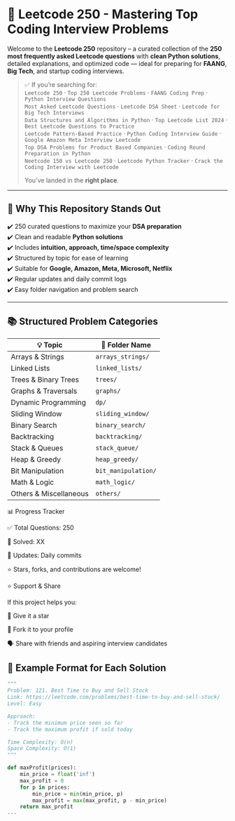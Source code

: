 # 🧠 Leetcode 250 - Mastering Top Coding Interview Problems

Welcome to the **Leetcode 250** repository – a curated collection of the **250 most frequently asked Leetcode questions** with **clean Python solutions**, detailed explanations, and optimized code — ideal for preparing for **FAANG**, **Big Tech**, and startup coding interviews.

> ✅ If you’re searching for:  
> `Leetcode 250` · `Top 250 Leetcode Problems` · `FAANG Coding Prep` · `Python Interview Questions`  
> `Most Asked Leetcode Questions` · `Leetcode DSA Sheet` · `Leetcode for Big Tech Interviews`  
> `Data Structures and Algorithms in Python` · `Top Leetcode List 2024` · `Best Leetcode Questions to Practice`  
> `Leetcode Pattern-Based Practice` · `Python Coding Interview Guide` · `Google Amazon Meta Interview Leetcode`  
> `Top DSA Problems for Product Based Companies` · `Coding Round Preparation in Python`  
> `Neetcode 150 vs Leetcode 250` · `Leetcode Python Tracker` · `Crack the Coding Interview with Leetcode`  
> 
> You’ve landed in the **right place**.


---

## 🚀 Why This Repository Stands Out

✔️ 250 curated questions to maximize your **DSA preparation**  
✔️ Clean and readable **Python solutions**  
✔️ Includes **intuition, approach, time/space complexity**  
✔️ Structured by topic for ease of learning  
✔️ Suitable for **Google, Amazon, Meta, Microsoft, Netflix**  
✔️ Regular updates and daily commit logs  
✔️ Easy folder navigation and problem search  

---

## 📚 Structured Problem Categories

| 💡 Topic                | 📌 Folder Name        |
|------------------------|-----------------------|
| Arrays & Strings       | `arrays_strings/`     |
| Linked Lists           | `linked_lists/`       |
| Trees & Binary Trees   | `trees/`              |
| Graphs & Traversals    | `graphs/`             |
| Dynamic Programming    | `dp/`                 |
| Sliding Window         | `sliding_window/`     |
| Binary Search          | `binary_search/`      |
| Backtracking           | `backtracking/`       |
| Stack & Queues         | `stack_queue/`        |
| Heap & Greedy          | `heap_greedy/`        |
| Bit Manipulation       | `bit_manipulation/`   |
| Math & Logic           | `math_logic/`         |
| Others & Miscellaneous | `others/`             |

📊 Progress Tracker

✅ Total Questions: 250

🔄 Solved: XX

📅 Updates: Daily commits

⭐ Stars, forks, and contributions are welcome!

⭐ Support & Share

If this project helps you:

🌟 Give it a star

🍴 Fork it to your profile

🗣️ Share with friends and aspiring interview candidates

## 🧠 Example Format for Each Solution

```python
"""
Problem: 121. Best Time to Buy and Sell Stock
Link: https://leetcode.com/problems/best-time-to-buy-and-sell-stock/
Level: Easy

Approach:
- Track the minimum price seen so far
- Track the maximum profit if sold today

Time Complexity: O(n)
Space Complexity: O(1)
"""

def maxProfit(prices):
    min_price = float('inf')
    max_profit = 0
    for p in prices:
        min_price = min(min_price, p)
        max_profit = max(max_profit, p - min_price)
    return max_profit
---
